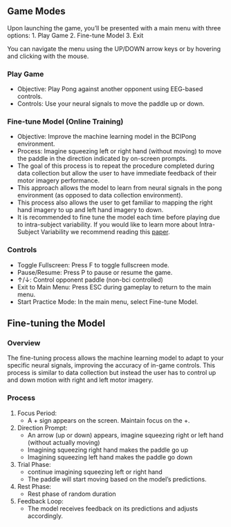 ## Game Modes

Upon launching the game, you’ll be presented with a main menu with three options:
	1.	Play Game
	2.	Fine-tune Model
	3.	Exit

You can navigate the menu using the UP/DOWN arrow keys or by hovering and clicking with the mouse.

### Play Game

*   Objective: Play Pong against another opponent using EEG-based controls.
*   Controls: Use your neural signals to move the paddle up or down.

### Fine-tune Model (Online Training)

*   Objective: Improve the machine learning model in the BCIPong environment.
*   Process: Imagine squeezing left or right hand (without moving) to move the paddle in the direction indicated by on-screen prompts.
*   The goal of this process is to repeat the procedure completed during data collection but allow the user to have immediate feedback of their motor imagery performance.
*   This approach allows the model to learn from neural signals in the pong environment (as opposed to data collection environment).
*   This process also allows the user to get familiar to mapping the right hand imagery to up and left hand imagery to down.
*   It is recommended to fine tune the model each time before playing due to intra-subject variability. If you would like to learn more about Intra-Subject Variability we recommend reading this [paper](https://www.frontiersin.org/journals/computational-neuroscience/articles/10.3389/fncom.2019.00087/full).

### Controls

*   Toggle Fullscreen: Press F to toggle fullscreen mode.
*   Pause/Resume: Press P to pause or resume the game.
*   ↑/↓: Control opponent paddle (non-bci controlled)
*   Exit to Main Menu: Press ESC during gameplay to return to the main menu.
*   Start Practice Mode: In the main menu, select Fine-tune Model.

## Fine-tuning the Model

### Overview

The fine-tuning process allows the machine learning model to adapt to your specific neural signals, improving the accuracy of in-game controls. This process is similar to data collection but instead the user has to control up and down motion with right and left motor imagery.

### Process
1.	Focus Period:
    *   A + sign appears on the screen. Maintain focus on the +.
2.	Direction Prompt:
    *   An arrow (up or down) appears, imagine squeezing right or left hand (without actually moving)
    *   Imagining squeezing right hand makes the paddle go up
    *   Imagining squeezing left hand makes the paddle go down
3.	Trial Phase:
    *   continue imagining squeezing left or right hand
    *   The paddle will start moving based on the model’s predictions.
4.	Rest Phase:
    *   Rest phase of random duration
5.	Feedback Loop:
    *   The model receives feedback on its predictions and adjusts accordingly.

